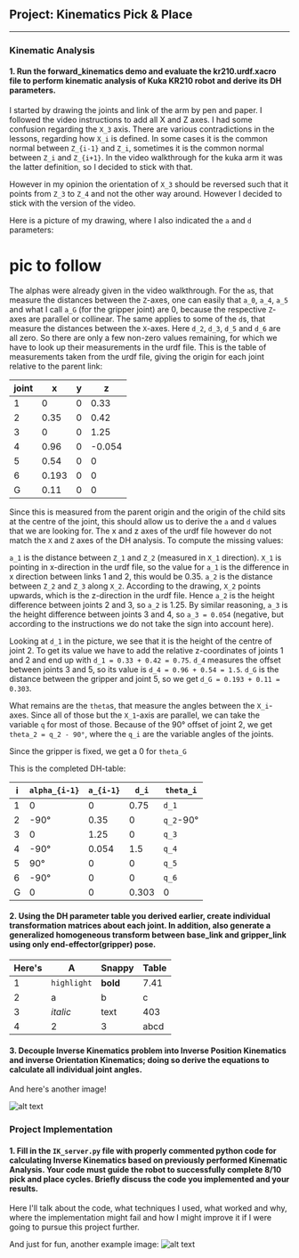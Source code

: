 ## Project: Kinematics Pick & Place

---


[//]: # (Image References)

[image1]: ./misc_images/misc1.png
[image2]: ./misc_images/misc2.png
[image3]: ./misc_images/misc3.png


### Kinematic Analysis
#### 1. Run the forward_kinematics demo and evaluate the kr210.urdf.xacro file to perform kinematic analysis of Kuka KR210 robot and derive its DH parameters.

I started by drawing the joints and link of the arm by pen and paper. I followed the video instructions to add all X and Z axes. I had some confusion regarding the `X_3` axis. There are various contradictions in the lessons, regarding how `X_i` is defined. In some cases it is the common normal between `Z_{i-1}` and `Z_i`, sometimes it is the common normal between `Z_i` and `Z_{i+1}`. In the video walkthrough for the kuka arm it was the latter definition, so I decided to stick with that.

However in my opinion the orientation of `X_3` should be reversed such that it points from `Z_3` to `Z_4` and not the other way around. However I decided to stick with the version of the video.

Here is a picture of my drawing, where I also indicated the `a` and `d` parameters:
# pic to follow

The alphas were already given in the video walkthrough. For the `a`s, that measure the distances between the `Z`-axes, one can easily that `a_0`, `a_4`, `a_5` and what I call `a_G` (for the gripper joint) are 0, because the respective `Z`-axes are parallel or collinear.
The same applies to some of the `d`s, that measure the distances between the `X`-axes. Here `d_2`, `d_3`, `d_5` and `d_6` are all zero. So there are only a few non-zero values remaining, for which we have to look up their measurements in the urdf file. This is the table of measurements taken from the urdf file, giving the origin for each joint relative to the parent link:

joint |  x | y | z
---|---|---|---
1|0|0|0.33
2|0.35|0|0.42
3|0|0|1.25
4|0.96|0|-0.054
5|0.54|0|0
6|0.193|0|0
G|0.11|0|0

Since this is measured from the parent origin and the origin of the child sits at the centre of the joint, this should allow us to derive the `a` and `d` values that we are looking for. The x and z axes of the urdf file however do not match the `X` and `Z` axes of the DH analysis. To compute the missing values:

`a_1` is the distance between `Z_1` and `Z_2` (measured in `X_1` direction). `X_1` is pointing in x-direction in the urdf file, so the value for `a_1` is the difference in x direction between links 1 and 2, this would be 0.35.
`a_2` is the distance between `Z_2` and `Z_3` along `X_2`. According to the drawing, `X_2` points upwards, which is the z-direction in the urdf file. Hence `a_2` is the height difference between joints 2 and 3, so `a_2` is 1.25.
By similar reasoning, `a_3` is the height difference between joints 3 and 4, so `a_3 = 0.054` (negative, but according to the instructions we do not take the sign into account here).

Looking at `d_1` in the picture, we see that it is the height of the centre of joint 2. To get its value we have to add the relative z-coordinates of joints 1 and 2 and end up with `d_1 = 0.33 + 0.42 = 0.75`.
`d_4` measures the offset between joints 3 and 5, so its value is `d_4 = 0.96 + 0.54 = 1.5`.
`d_G` is the distance between the gripper and joint 5, so we get `d_G = 0.193 + 0.11 = 0.303`.

What remains are the `theta`s, that measure the angles between the `X_i`-axes. Since all of those but the `X_1`-axis are parallel, we can take the variable `q` for most of those. Because of the 90° offset of joint 2, we get `theta_2 = q_2 - 90°`, where the `q_i` are the variable angles of the joints.

Since the gripper is fixed, we get a 0 for `theta_G`

This is the completed DH-table:

i | `alpha_{i-1}`|`a_{i-1}`| `d_i`| `theta_i`
---|---|---|---|---
1|0|0|0.75|`d_1`
2|-90°|0.35|0|`q_2`-90°
3|0|1.25|0|`q_3`
4|-90°|0.054|1.5|`q_4`
5|90°|0|0|`q_5`
6|-90°|0|0|`q_6`
G|0|0|0.303| 0




#### 2. Using the DH parameter table you derived earlier, create individual transformation matrices about each joint. In addition, also generate a generalized homogeneous transform between base_link and gripper_link using only end-effector(gripper) pose.

Here's | A | Snappy | Table
--- | --- | --- | ---
1 | `highlight` | **bold** | 7.41
2 | a | b | c
3 | *italic* | text | 403
4 | 2 | 3 | abcd

#### 3. Decouple Inverse Kinematics problem into Inverse Position Kinematics and inverse Orientation Kinematics; doing so derive the equations to calculate all individual joint angles.

And here's another image!

![alt text][image2]

### Project Implementation

#### 1. Fill in the `IK_server.py` file with properly commented python code for calculating Inverse Kinematics based on previously performed Kinematic Analysis. Your code must guide the robot to successfully complete 8/10 pick and place cycles. Briefly discuss the code you implemented and your results.


Here I'll talk about the code, what techniques I used, what worked and why, where the implementation might fail and how I might improve it if I were going to pursue this project further.  


And just for fun, another example image:
![alt text][image3]
